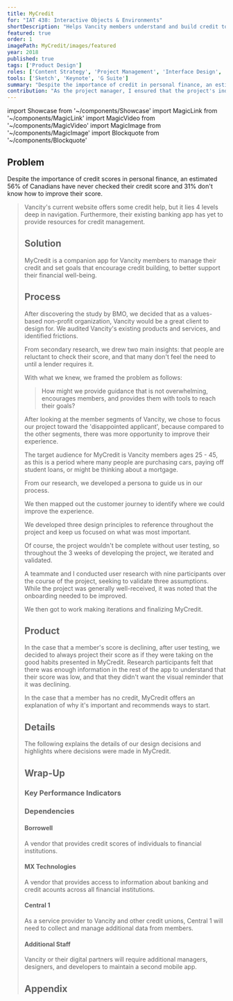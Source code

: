 ```yaml
---
title: MyCredit
for: "IAT 438: Interactive Objects & Environments"
shortDescription: "Helps Vancity members understand and build credit to improve their financial well-being"
featured: true
order: 1
imagePath: MyCredit/images/featured
year: 2018
published: true
tags: ['Product Design']
roles: ['Content Strategy', 'Project Management', 'Interface Design', 'User Research']
tools: ['Sketch', 'Keynote', 'G Suite']
summary: "Despite the importance of credit in personal finance, an estimated 56% of Canadians have never checked their credit score and 31% don't know how to improve their score (<a href='https://newsroom.bmo.com/2015-02-27-Out-of-Sight-Out-of-Mind-Over-Half-of-Canadians-Have-Never-Checked-Their-Credit-Score'>BMO, 2016</a>). We saw this as an opportunity to support people in learning about credit through a mobile app offered by Vancity, a local credit union. The project was extremely well-received by industry designers and Vancity directors, who invited us to present to their Digital Services team at their head office in Vancouver."
contribution: "As the project manager, I ensured that the project's individual parts were being completed and were cohesive, and decided when to stop iterating and start polishing. As the content strategist, I wrote copy that was consistent with our three design principles: personal, clear, and hopeful. I also ensured that the credit-related content in MyCredit was beneficial and easy to understand, which I validated by conducting interviews and think-aloud testing with 9 participants."
---
```


import Showcase from '~/components/Showcase'
import MagicLink from '~/components/MagicLink'
import MagicVideo from '~/components/MagicVideo'
import MagicImage from '~/components/MagicImage'
import Blockquote from '~/components/Blockquote'

<MagicVideo type="vimeo" path="305425536" />

## Problem
Despite the importance of credit scores in personal finance, an estimated 56% of Canadians have never checked their credit score and 31% don't know how to improve their score.

<Blockquote
  quote="With 250,000 of them – close to half of our members – interacting with us almost entirely online or via our mobile app, we’re under pressure to deliver even more mobile and digital functionality."
  url="https://www.vancity.com/AboutVancity/GovernanceAndLeadership/OurReports/2017/"
  source="Vancity 2017 Annual Report"
/>

Vancity's current website offers some credit help, but it lies 4 levels deep in navigation. Furthermore, their existing banking app has yet to provide resources for credit management.

## Solution
MyCredit is a companion app for Vancity members to manage their credit and set goals that encourage credit building, to better support their financial well-being.

<MagicVideo source="vimeo" path="305425815" />

<Showcase
  path="MyCredit/videos/onboarding"
  type="video"
  source="cloudinary"
  orientation="media-left"
  content="Since credit is unfamiliar for so many people, the onboarding helps members learn a bit about credit while setting up the app."
/>

<Showcase
  path="MyCredit/videos/score_details"
  type="video"
  source="cloudinary"
  orientation="media-right"
  content="The Score Details screen provides members with an overview of their score, as well as a breakdown of what is influencing their score."
/>

<Showcase
  path="MyCredit/videos/learn"
  type="video"
  source="cloudinary"
  orientation="media-left"
  content="The Learn tab provides resources for members to better understand the five factors that influence their score, and how their financial activity is influencing their score."
/>

<Showcase
  path="MyCredit/videos/goals"
  type="video"
  source="cloudinary"
  orientation="media-right"
  content="The Goals tab allows members to track their progress, see the steps they need to take to improve their score, and set new goals."
/>

## Process
After discovering the study by BMO, we decided that as a values-based non-profit organization, Vancity would be a great client to design for. We audited Vancity's existing products and services, and identified frictions.

From secondary research, we drew two main insights: that people are reluctant to check their score, and that many don't feel the need to until a lender requires it.

<MagicImage path="MyCredit/images/insights" alt="Insights with more detailed explanations." />

With what we knew, we framed the problem as follows:
> How might we provide guidance that is not overwhelming, encourages members, and provides them with tools to reach their goals?

After looking at the member segments of Vancity, we chose to focus our project toward the 'disappointed applicant', because compared to the other segments, there was more opportunity to improve their experience.

<MagicImage path="MyCredit/images/member_segment" alt="The member segment we chose to design for: the disappointed applicant." />

The target audience for MyCredit is Vancity members ages 25 - 45, as this is a period where many people are purchasing cars, paying off student loans, or might be thinking about a mortgage.

<MagicImage path="MyCredit/images/target_audience" alt="The target audience for MyCredit was Vancity members ages 25 – 45." />

From our research, we developed a persona to guide us in our process.

<MagicImage path="MyCredit/images/persona" alt="A description of the persona we developed to guide us in our process." />

We then mapped out the customer journey to identify where we could improve the experience.

<MagicImage path="MyCredit/images/customer_journey" alt="A diagram of the customer journey." />

We developed three design principles to reference throughout the project and keep us focused on what was most important.

<MagicImage path="MyCredit/images/principles" alt="The three design principles we developed: personal, clear, and hopeful." />

Of course, the project wouldn't be complete without user testing, so throughout the 3 weeks of developing the project, we iterated and validated.

<MagicImage path="MyCredit/images/iterations" alt="Screenshots of three weeks of iterations." />

A teammate and I conducted user research with nine participants over the course of the project, seeking to validate three assumptions. While the project was generally well-received, it was noted that the onboarding needed to be improved.

<MagicImage path="MyCredit/images/validation" alt="Description of the results of user testing." />

We then got to work making iterations and finalizing MyCredit.

## Product

<Showcase
  path="MyCredit/videos/other_accounts"
  type="video"
  source="cloudinary"
  orientation="media-left"
  content="Members can link credit accounts from other financial institutions via MX Technologies to receive payment reminders, view balances, and see how the account influences their score."
/>

<Showcase
  path="MyCredit/videos/notify_utilization"
  type="video"
  source="cloudinary"
  orientation="media-right"
  content="Everyone manages their finances differently, so MyCredit recommends actions specific to each member’s habits rather than providing generic information."
/>

<Showcase
  path="MyCredit/images/tips"
  type="image"
  source="cloudinary"
  orientation="media-left"
  content="Curated information helps members reach goals by providing clear, actionable steps to take."
/>

<Showcase
  path="MyCredit/videos/celebration"
  type="video"
  source="cloudinary"
  orientation="media-right"
  content="Celebrating accomplishments and recognizing members for their efforts encourages them along their credit building journey."
/>

In the case that a member's score is declining, after user testing, we decided to always project their score as if they were taking on the good habits presented in MyCredit. Research participants felt that there was enough information in the rest of the app to understand that their score was low, and that they didn't want the visual reminder that it was declining.

<MagicImage
  path="MyCredit/images/declining_score"
  source="cloudinary"
  alt="A screenshot showing future growth that could be achieved, which encourages members to improve their score."
/>

In the case that a member has no credit, MyCredit offers an explanation of why it's important and recommends ways to start.

<MagicImage
  path="MyCredit/images/no_credit"
  source="cloudinary"
  alt="Screenshots showing states when a user has no credit score."
/>

## Details
The following explains the details of our design decisions and highlights where decisions were made in MyCredit.

<MagicImage
  path="MyCredit/images/copywriting"
  source="cloudinary"
  alt="Example of copywriting in the app."
/>

<MagicImage
  path="MyCredit/images/colour"
  source="cloudinary"
  alt="Examples of using colour in the app."
/>

<MagicImage
  path="MyCredit/images/type"
  source="cloudinary"
  alt="Examples of using typography in the app."
/>

<MagicImage
  path="MyCredit/images/app_architecture"
  source="cloudinary"
  alt="Diagram of the app architecture."
/>

## Wrap-Up

### Key Performance Indicators

<MagicImage
  path="MyCredit/images/measuring_success"
  source="cloudinary"
  orientation="vertical"
  alt="A list of metrics used to evaluate the success of MyCredit."
/>

### Dependencies
#### Borrowell
A vendor that provides credit scores of individuals to financial institutions.
#### MX Technologies
A vendor that provides access to information about banking and credit acounts across all financial institutions.
#### Central 1
As a service provider to Vancity and other credit unions, Central 1 will need to collect and manage additional data from members.
#### Additional Staff
Vancity or their digital partners will require additional managers, designers, and developers to maintain a second mobile app.

## Appendix

<MagicImage
  path="MyCredit/images/why_vancity"
  source="cloudinary"
  alt="Explanation for why we chose to design for Vancity."
/>

<MagicImage
  path="MyCredit/images/why_separate"
  source="cloudinary"
  alt="Explanation for why we chose to design an app separate from Vancity's existing banking app."
/>

<MagicImage
  path="MyCredit/images/why_download"
  source="cloudinary"
  alt="Explanation of how we would encourage people to download MyCredit."
/>
